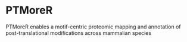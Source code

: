 # PTMoreR
PTMoreR enables a motif-centric proteomic mapping and annotation of post-translational modifications across mammalian species

